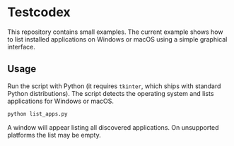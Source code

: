 # Testcodex

This repository contains small examples. The current example shows how to list installed applications on Windows or macOS using a simple graphical interface.

## Usage

Run the script with Python (it requires `tkinter`, which ships with standard Python distributions). The script detects the operating system and lists applications for Windows or macOS.

```bash
python list_apps.py
```

A window will appear listing all discovered applications. On unsupported
platforms the list may be empty.
